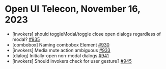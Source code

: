 Open UI Telecon, November 16, 2023
=================================
- [invokers] should toggleModal/toggle close open dialogs regardless of modal? [#935](https://github.com/openui/open-ui/issues/935)
- [combobox] Naming combobox Element [#930](https://github.com/openui/open-ui/issues/930)
- [invokers] Media mute action ambiguous [#933](https://github.com/openui/open-ui/issues/933)
- [dialog] Initially-open non-modal dialogs [#941](https://github.com/openui/open-ui/issues/941)
- [invokers] Should invokers check for user gesture? [#945](https://github.com/openui/open-ui/issues/945)
